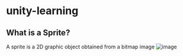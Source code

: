 # unity-learning

## What is a Sprite?
A sprite is a 2D graphic object obtained from a bitmap image
![image](https://user-images.githubusercontent.com/36237628/184505377-b38a6399-89ab-4cc0-9f45-d89cd283571f.png)
